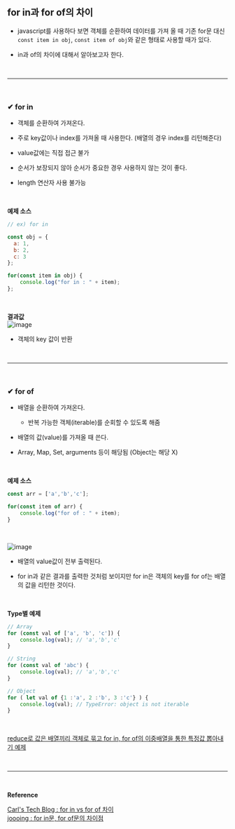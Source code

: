 ## for in과 for of의 차이
- javascript를 사용하다 보면 객체를 순환하여 데이터를 가져 올 때 기존 for문 대신<br>
`const item in obj`, `const item of obj`와 같은 형태로 사용할 때가 있다.

- in과 of의 차이에 대해서 알아보고자 한다.
<br>
<hr>
<br>

### ✔ for in
- 객체를 순환하여 가져온다.

- 주로 key값이나 index를 가져올 때 사용한다. (배열의 경우 index를 리턴해준다)

- value값에는 직접 접근 불가

- 순서가 보장되지 않아 순서가 중요한 경우 사용하지 않는 것이 좋다.

- length 연산자 사용 불가능
<br>

**예제 소스**
```javascript
// ex) for in

const obj = {
  a: 1,
  b: 2,
  c: 3
};

for(const item in obj) {
	console.log("for in : " + item);
};
```
<br>

**결과값**
<br>
![image](https://github.com/yejun95/Today-I-Learn/assets/121341413/5df5500e-4512-43d8-bc92-31349279a618)
<br>
- 객체의 key 값이 반환
<br>
<hr>
<br>

### ✔ for of
- 배열을 순환하여 가져온다.
  - 반복 가능한 객체(iterable)를 순회할 수 있도록 해줌

- 배열의 값(value)를 가져올 때 쓴다.

- Array, Map, Set, arguments 등이 해당됨 (Object는 해당 X) 
<br>

**예제 소스**
```javascript
const arr = ['a','b','c'];

for(const item of arr) {
	console.log("for of : " + item);
}
```
<br>

![image](https://github.com/yejun95/Today-I-Learn/assets/121341413/68e95a64-b2eb-4735-8996-b2816c2c9f15)
<br>

- 배열의 value값이 전부 출력된다.

- for in과 같은 결과를 출력한 것처럼 보이지만 for in은 객체의 key를 for of는 배열의 값을 리턴한 것이다.
<br>

**Type별 예제**
```javascript
// Array 
for (const val of ['a', 'b', 'c']) {
	console.log(val); // 'a','b','c' 
} 

// String 
for (const val of 'abc') { 
	console.log(val); // 'a','b','c' 
} 

// Object 
for ( let val of {1 :'a', 2 :'b', 3 :'c'} ) {
	console.log(val); // TypeError: object is not iterable 
}
```
<br>

[reduce로 값은 배열끼리 객체로 묶고 for in, for of의 이중배열을 통한 특정값 뽑아내기 예제]()

<br>
<hr>
<br>

**Reference**<br>

[Carl's Tech Blog : for in vs for of 차이](https://wotres.tistory.com/entry/javascript-for-in-vs-for-of-%EC%B0%A8%EC%9D%B4)<br>
[joooing : for in문, for of문의 차이점](https://joooing.tistory.com/entry/Iteration2-for-in%EB%AC%B8-for-of%EB%AC%B8)
